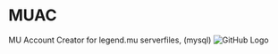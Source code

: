 # MUAC
MU Account Creator for legend.mu serverfiles, (mysql)
![GitHub Logo](https://i.imgur.com/D1NFZRB.png)
